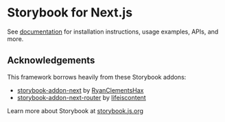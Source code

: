 # Storybook for Next.js

See [documentation](https://storybook.js.org/docs/get-started/frameworks/nextjs?renderer=react&utm_source=readme) for installation instructions, usage examples, APIs, and more.

## Acknowledgements

This framework borrows heavily from these Storybook addons:

- [storybook-addon-next](https://github.com/RyanClementsHax/storybook-addon-next) by [RyanClementsHax](https://github.com/RyanClementsHax/)
- [storybook-addon-next-router](https://github.com/lifeiscontent/storybook-addon-next-router) by [lifeiscontent](https://github.com/lifeiscontent)

Learn more about Storybook at [storybook.js.org](https://storybook.js.org/?utm_source=readme)
